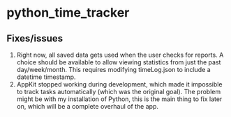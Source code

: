 # python_time_tracker




## Fixes/issues
1. Right now, all saved data gets used when the user checks for reports. A choice should be available to allow viewing statistics from just the past day/week/month. This requires modifying timeLog.json to include a datetime timestamp.
2. AppKit stopped working during development, which made it impossible to track tasks automatically (which was the original goal). The problem might be with my installation of Python, this is the main thing to fix later on, which will be a complete overhaul of the app.
